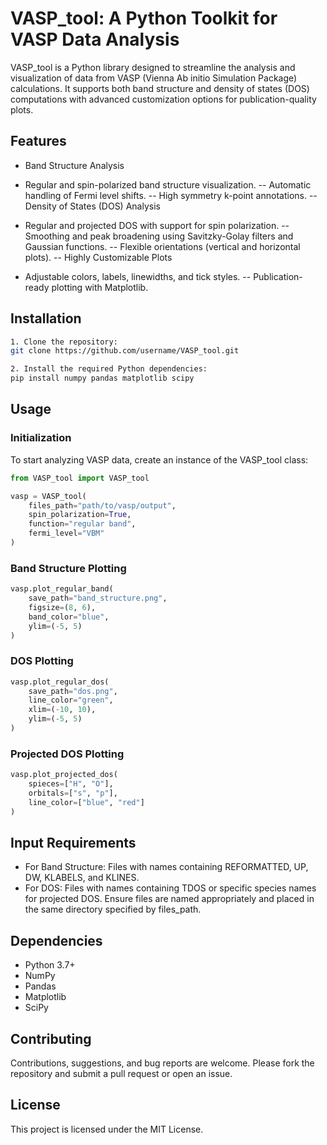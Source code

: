 # VASP_tool: A Python Toolkit for VASP Data Analysis
VASP_tool is a Python library designed to streamline the analysis and visualization of data from VASP (Vienna Ab initio Simulation Package) calculations. It supports both band structure and density of states (DOS) computations with advanced customization options for publication-quality plots.

## Features
- Band Structure Analysis

- Regular and spin-polarized band structure visualization.
  -- Automatic handling of Fermi level shifts.
  -- High symmetry k-point annotations.
  -- Density of States (DOS) Analysis

- Regular and projected DOS with support for spin polarization.
-- Smoothing and peak broadening using Savitzky-Golay filters and Gaussian functions.
-- Flexible orientations (vertical and horizontal plots).
-- Highly Customizable Plots

- Adjustable colors, labels, linewidths, and tick styles.
-- Publication-ready plotting with Matplotlib.

## Installation
```bash
1. Clone the repository:
git clone https://github.com/username/VASP_tool.git

2. Install the required Python dependencies:
pip install numpy pandas matplotlib scipy
```

## Usage
### Initialization
To start analyzing VASP data, create an instance of the VASP_tool class:
```python
from VASP_tool import VASP_tool

vasp = VASP_tool(
    files_path="path/to/vasp/output", 
    spin_polarization=True, 
    function="regular band", 
    fermi_level="VBM"
)
```
### Band Structure Plotting
```python
vasp.plot_regular_band(
    save_path="band_structure.png",
    figsize=(8, 6),
    band_color="blue",
    ylim=(-5, 5)
)
```

### DOS Plotting
```python
vasp.plot_regular_dos(
    save_path="dos.png",
    line_color="green",
    xlim=(-10, 10),
    ylim=(-5, 5)
)
```

### Projected DOS Plotting
```python
vasp.plot_projected_dos(
    spieces=["H", "O"],
    orbitals=["s", "p"],
    line_color=["blue", "red"]
)
```

## Input Requirements
- For Band Structure:
Files with names containing REFORMATTED, UP, DW, KLABELS, and KLINES.
- For DOS:
Files with names containing TDOS or specific species names for projected DOS.
Ensure files are named appropriately and placed in the same directory specified by files_path.

## Dependencies
- Python 3.7+
- NumPy
- Pandas
- Matplotlib
- SciPy

## Contributing
Contributions, suggestions, and bug reports are welcome. Please fork the repository and submit a pull request or open an issue.

## License
This project is licensed under the MIT License.
